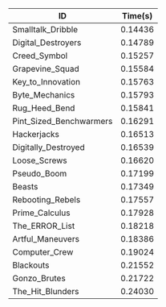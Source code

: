 |ID|Time(s)|
|-|-|
|Smalltalk_Dribble|0.14436|
|Digital_Destroyers|0.14789|
|Creed_Symbol|0.15257|
|Grapevine_Squad|0.15584|
|Key_to_Innovation|0.15763|
|Byte_Mechanics|0.15793|
|Rug_Heed_Bend|0.15841|
|Pint_Sized_Benchwarmers|0.16291|
|Hackerjacks|0.16513|
|Digitally_Destroyed|0.16539|
|Loose_Screws|0.16620|
|Pseudo_Boom|0.17199|
|Beasts|0.17349|
|Rebooting_Rebels|0.17557|
|Prime_Calculus|0.17928|
|The_ERROR_List|0.18218|
|Artful_Maneuvers|0.18386|
|Computer_Crew|0.19024|
|Blackouts|0.21552|
|Gonzo_Brutes|0.21722|
|The_Hit_Blunders|0.24030|
